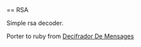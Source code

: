 == RSA

Simple rsa decoder.

Porter to ruby from [Decifrador De Mensages](https://github.com/jag2kn/DecifradorMesajes)